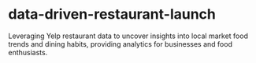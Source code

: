 # data-driven-restaurant-launch
Leveraging Yelp restaurant data to uncover insights into local market food trends and dining habits, providing analytics for businesses and food enthusiasts.
